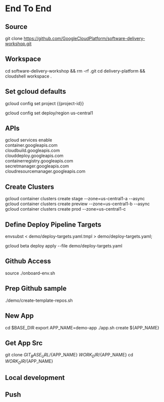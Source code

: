 # End To End 



## Source

git clone https://github.com/GoogleCloudPlatform/software-delivery-workshop.git 


## Workspace

cd software-delivery-workshop && rm -rf .git
cd delivery-platform && cloudshell workspace .



## Set gcloud defaults

gcloud config set project {{project-id}}

gcloud config set deploy/region us-central1

## APIs

gcloud services enable \
    container.googleapis.com \
    cloudbuild.googleapis.com \
    clouddeploy.googleapis.com \
    containerregistry.googleapis.com \
    secretmanager.googleapis.com \
    cloudresourcemanager.googleapis.com 



## Create Clusters

gcloud container clusters create stage --zone=us-central1-a  --async
gcloud container clusters create preview --zone=us-central1-b  --async
gcloud container clusters create prod --zone=us-central1-c


## Define Deploy Pipeline Targets

envsubst < demo/deploy-targets.yaml.tmpl > demo/deploy-targets.yaml;

gcloud beta deploy apply --file demo/deploy-targets.yaml

## Github Access

source ./onboard-env.sh


## Prep Github sample

./demo/create-template-repos.sh





## New App

cd $BASE_DIR
export APP_NAME=demo-app
./app.sh create ${APP_NAME}


## Get App Src

git clone ${GIT_BASE_URL}/${APP_NAME} ${WORK_DIR}/${APP_NAME}
cd ${WORK_DIR}/${APP_NAME}


## Local development


## Push